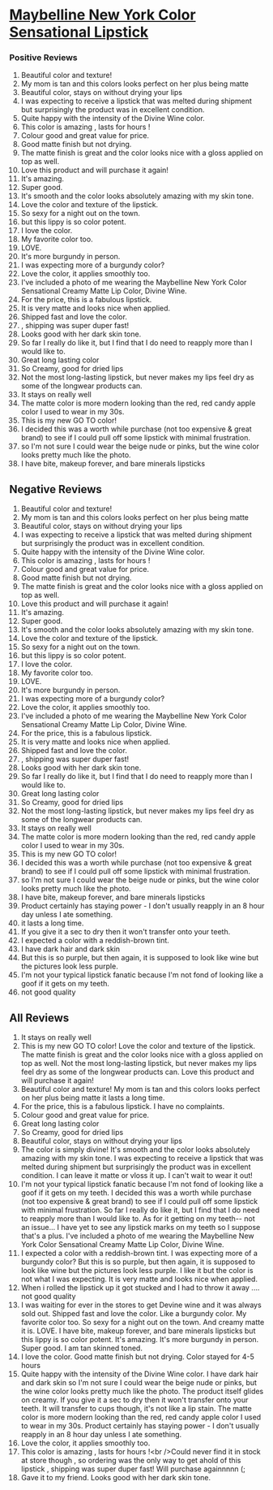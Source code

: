 # [Maybelline New York Color Sensational Lipstick](https://products.checkmycream.com/products/Maybelline-New-York-Color-Sensational-Lipstick.html)

### Positive Reviews

<ol>
      <li>Beautiful color and texture!</li>
      <li>My mom is tan and this colors looks perfect on her plus being matte</li>
      <li>Beautiful color, stays on without drying your lips</li>
      <li>I was expecting to receive a lipstick that was melted during shipment but surprisingly the product was in excellent condition.</li>
      <li>Quite happy with the intensity of the Divine Wine color.</li>
      <li>This color is amazing , lasts for hours !</li>
      <li>Colour good and great value for price.</li>
      <li>Good matte finish but not drying.</li>
      <li>The matte finish is great and the color looks nice with a gloss applied on top as well.</li>
      <li>Love this product and will purchase it again!</li>
      <li>It&#x27;s amazing.</li>
      <li>Super good.</li>
      <li>It&#x27;s smooth and the color looks absolutely amazing with my skin tone.</li>
      <li>Love the color and texture of the lipstick.</li>
      <li>So sexy for a night out on the town.</li>
      <li>but this lippy is so color potent.</li>
      <li>I love the color.</li>
      <li>My favorite color too.</li>
      <li>LOVE.</li>
      <li>It&#x27;s more burgundy in person.</li>
      <li>I was expecting more of a burgundy color?</li>
      <li>Love the color, it applies smoothly too.</li>
      <li>I&#x27;ve included a photo of me wearing the Maybelline New York Color Sensational Creamy Matte Lip Color, Divine Wine.</li>
      <li>For the price, this is a fabulous lipstick.  </li>
      <li>It is very matte and looks nice when applied.</li>
      <li>Shipped fast and love the color.</li>
      <li>, shipping was super duper fast!</li>
      <li>Looks good with her dark skin tone.</li>
      <li>So far I really do like it, but I find that I do need to reapply more than I would like to.  </li>
      <li>Great long lasting color</li>
      <li>So Creamy, good for dried lips</li>
      <li>Not the most long-lasting lipstick, but never makes my lips feel dry as some of the longwear products can.</li>
      <li>It stays on really well</li>
      <li>The matte color is more modern looking than the red, red candy apple color I used to wear in my 30s.</li>
      <li>This is my new GO TO color!</li>
      <li>I decided this was a worth while purchase (not too expensive &amp; great brand) to see if I could pull off some lipstick with minimal frustration.  </li>
      <li>so I&#x27;m not sure I could wear the beige nude or pinks, but the wine color looks pretty much like the photo.</li>
      <li>I have bite, makeup forever, and bare minerals lipsticks</li>
</ol>


<h2>Negative Reviews</h2>
<ol>
<li> Beautiful color and texture!</li>
<li> My mom is tan and this colors looks perfect on her plus being matte</li>
<li> Beautiful color, stays on without drying your lips</li>
<li> I was expecting to receive a lipstick that was melted during shipment but surprisingly the product was in excellent condition.</li>
<li> Quite happy with the intensity of the Divine Wine color.</li>
<li> This color is amazing , lasts for hours !</li>
<li> Colour good and great value for price.</li>
<li> Good matte finish but not drying.</li>
<li> The matte finish is great and the color looks nice with a gloss applied on top as well.</li>
<li> Love this product and will purchase it again!</li>
<li> It&#x27;s amazing.</li>
<li> Super good.</li>
<li> It&#x27;s smooth and the color looks absolutely amazing with my skin tone.</li>
<li> Love the color and texture of the lipstick.</li>
<li> So sexy for a night out on the town.</li>
<li> but this lippy is so color potent.</li>
<li> I love the color.</li>
<li> My favorite color too.</li>
<li> LOVE.</li>
<li> It&#x27;s more burgundy in person.</li>
<li> I was expecting more of a burgundy color?</li>
<li> Love the color, it applies smoothly too.</li>
<li> I&#x27;ve included a photo of me wearing the Maybelline New York Color Sensational Creamy Matte Lip Color, Divine Wine.</li>
<li> For the price, this is a fabulous lipstick.  </li>
<li> It is very matte and looks nice when applied.</li>
<li> Shipped fast and love the color.</li>
<li> , shipping was super duper fast!</li>
<li> Looks good with her dark skin tone.</li>
<li> So far I really do like it, but I find that I do need to reapply more than I would like to.  </li>
<li> Great long lasting color</li>
<li> So Creamy, good for dried lips</li>
<li> Not the most long-lasting lipstick, but never makes my lips feel dry as some of the longwear products can.</li>
<li> It stays on really well</li>
<li> The matte color is more modern looking than the red, red candy apple color I used to wear in my 30s.</li>
<li> This is my new GO TO color!</li>
<li> I decided this was a worth while purchase (not too expensive &amp; great brand) to see if I could pull off some lipstick with minimal frustration.  </li>
<li> so I&#x27;m not sure I could wear the beige nude or pinks, but the wine color looks pretty much like the photo.</li>
<li> I have bite, makeup forever, and bare minerals lipsticks</li>
<li> Product certainly has staying power - I don&#x27;t usually reapply in an 8 hour day unless I ate something.</li>
<li> it lasts a long time.</li>
<li> If you give it a sec to dry then it won&#x27;t transfer onto your teeth.</li>
<li> I expected a color with a reddish-brown tint.</li>
<li> I have dark hair and dark skin</li>
<li> But this is so purple, but then again, it is supposed to look like wine but the pictures look less purple.</li>
<li> I&#x27;m not your typical lipstick fanatic because I&#x27;m not fond of looking like a goof if it gets on my teeth.  </li>
<li> not good quality</li>
</ol>

<h2>All Reviews</h2>

<ol>
    <li> It stays on really well</li>
    <li> This is my new GO TO color! Love the color and texture of the lipstick. The matte finish is great and the color looks nice with a gloss applied on top as well. Not the most long-lasting lipstick, but never makes my lips feel dry as some of the longwear products can. Love this product and will purchase it again!</li>
    <li> Beautiful color and texture! My mom is tan and this colors looks perfect on her plus being matte it lasts a long time.</li>
    <li> For the price, this is a fabulous lipstick.  I have no complaints.</li>
    <li> Colour good and great value for price.</li>
    <li> Great long lasting color</li>
    <li> So Creamy, good for dried lips</li>
    <li> Beautiful color, stays on without drying your lips</li>
    <li> The color is simply divine! It&#x27;s smooth and the color looks absolutely amazing with my skin tone. I was expecting to receive a lipstick that was melted during shipment but surprisingly the product was in excellent condition. I can leave it matte or vloss it up. I can&#x27;t wait to wear it out!</li>
    <li> I&#x27;m not your typical lipstick fanatic because I&#x27;m not fond of looking like a goof if it gets on my teeth.  I decided this was a worth while purchase (not too expensive &amp; great brand) to see if I could pull off some lipstick with minimal frustration.  So far I really do like it, but I find that I do need to reapply more than I would like to.  As for it getting on my teeth-- not an issue... I have yet to see any lipstick marks on my teeth so I suppose that&#x27;s a plus. I&#x27;ve included a photo of me wearing the Maybelline New York Color Sensational Creamy Matte Lip Color, Divine Wine.</li>
    <li> I expected a color with a reddish-brown tint. I was expecting more of a burgundy color? But this is so purple, but then again, it is supposed to look like wine but the pictures look less purple. I like it but the color is not what I was expecting. It is very matte and looks nice when applied.</li>
    <li> When i rolled the lipstick up it got stucked and I had to throw it away .... not good quality</li>
    <li> I was waiting for ever in the stores to get Devine wine and it was always sold out. Shipped fast and love the color. Like a burgundy color. My favorite color too. So sexy for a night out on the town. And creamy matte it is. LOVE. I have bite, makeup forever, and bare minerals lipsticks but this lippy is so color potent. It&#x27;s amazing. It&#x27;s more burgundy in person. Super good. I am tan skinned toned.</li>
    <li> I love the color. Good matte finish but not drying. Color stayed for 4-5 hours</li>
    <li> Quite happy with the intensity of the Divine Wine color. I have dark hair and dark skin so I&#x27;m not sure I could wear the beige nude or pinks, but the wine color looks pretty much like the photo. The product itself glides on creamy. If you give it a sec to dry then it won&#x27;t transfer onto your teeth. It will transfer to cups though, it&#x27;s not like a lip stain. The matte color is more modern looking than the red, red candy apple color I used to wear in my 30s. Product certainly has staying power - I don&#x27;t usually reapply in an 8 hour day unless I ate something.</li>
    <li> Love the color, it applies smoothly too.</li>
    <li> This color is amazing , lasts for hours !&lt;br /&gt;Could never find it in stock at store though , so ordering was the only way to get ahold of this lipstick , shipping was super duper fast! Will purchase againnnnn (;</li>
    <li> Gave it to my friend.  Looks good with her dark skin tone.</li>
</ol>




